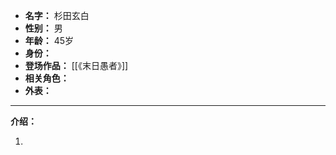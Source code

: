 
- **名字：** 杉田玄白
- **性别：** 男
- **年龄：** 45岁
- **身份：** 
- **登场作品：** [[《末日愚者》]]
- **相关角色：** 
- **外表：** 

---

**介绍：** 

1. 
